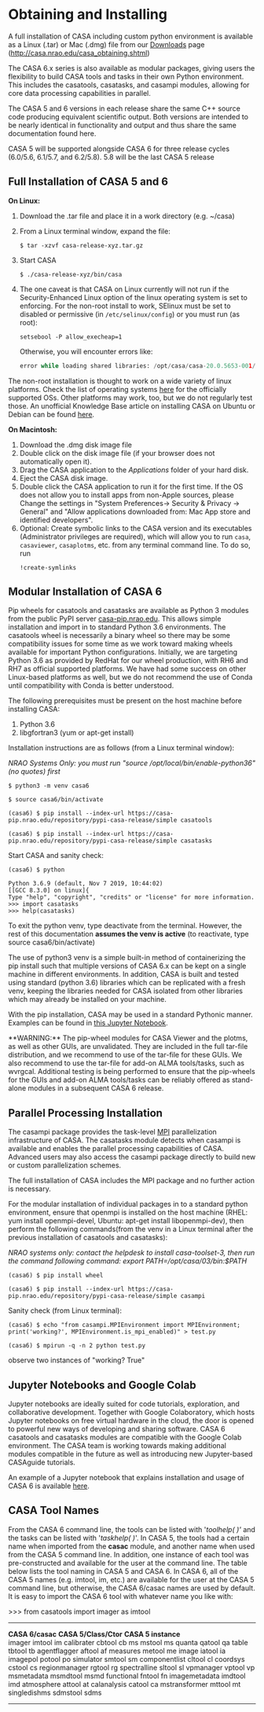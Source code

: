 

# Obtaining and Installing 

A full installation of CASA including custom python environment is available as a Linux (.tar) or Mac (.dmg) file from our [Downloads](http://casa.nrao.edu/casa_obtaining.shtml) page (<http://casa.nrao.edu/casa_obtaining.shtml>)

The CASA 6.x series is also available as modular packages, giving users the flexibility to build CASA tools and tasks in their own Python environment. This includes the casatools, casatasks, and casampi modules, allowing for core data processing capabilities in parallel.

The CASA 5 and 6 versions in each release share the same C++ source code producing equivalent scientific output.  Both versions are intended to be nearly identical in functionality and output and thus share the same documentation found here. 

<div class="alert alert-info">
CASA 5 will be supported alongside CASA 6 for three release cycles (6.0/5.6, 6.1/5.7, and 6.2/5.8).  5.8 will be the last CASA 5 release
</div>

 

## Full Installation of CASA 5 and 6

**On Linux:** 

1.  Download the .tar file and place it in a work directory (e.g. \~/casa)

2.  From a Linux terminal window, expand the file:
    ```
    $ tar -xzvf casa-release-xyz.tar.gz
    ```

3.  Start CASA
    ```
    $ ./casa-release-xyz/bin/casa
    ```

4.  The one caveat is that CASA on Linux currently will not run if the Security-Enhanced Linux option of the linux operating system is set to enforcing. For the non-root install to work, SElinux must be set to disabled or permissive (in `/etc/selinux/config`) or you must run (as root):

    ```
    setsebool -P allow_execheap=1
    ```

     Otherwise, you will encounter errors like:

    ```python
    error while loading shared libraries: /opt/casa/casa-20.0.5653-001/lib/liblapack.so.3.1.1: cannot restore segment prot after reloc: Permission denied
    ```

The non-root installation is thought to work on a wide variety of linux platforms. Check the list of operating systems [here](https://casa.nrao.edu/../casa_obtaining.shtml) for the officially supported OSs. Other platforms may work, too, but we do not regularly test those.  An unofficial Knowledge Base article on installing CASA on Ubuntu or Debian can be found [here](https://casa.nrao.edu/casadocs-devel/stable/memo-series/casa-knowledgebase/installing_casa_ubuntu_debian.pdf).

 

**On Macintosh:**

1.  Download the .dmg disk image file
2.  Double click on the disk image file (if your browser does not automatically open it).
3.  Drag the CASA application to the *Applications* folder of your hard disk.
4.  Eject the CASA disk image.
5.  Double click the CASA application to run it for the first time. If the OS does not allow you to install apps from non-Apple sources, please Change the settings in \"System Preferences-\> Security & Privacy -\> General\" and \"Allow applications downloaded from: Mac App store and identified developers\".
6.  Optional: Create symbolic links to the CASA version and its executables (Administrator privileges are required), which will allow you to run `casa`, `casaviewer`, `casaplotms`, etc. from any terminal command line. To do so, run 
    ```
    !create-symlinks 
    ```

 

## Modular Installation of CASA 6

Pip wheels for casatools and casatasks are available as Python 3 modules from the public PyPI server [casa-pip.nrao.edu](http://casa-pip.nrao.edu). This allows simple installation and import in to standard Python 3.6 environments. The casatools wheel is necessarily a binary wheel so there may be some compatibility issues for some time as we work toward making wheels available for important Python configurations. Initially, we are targeting Python 3.6 as provided by RedHat for our wheel production, with RH6 and RH7 as official supported platforms. We have had some success on other Linux-based platforms as well, but we do not recommend the use of Conda until compatibility with Conda is better understood.

The following prerequisites must be present on the host machine before installing CASA:

1.  Python 3.6
2.  libgfortran3 (yum or apt-get install)

Installation instructions are as follows (from a Linux terminal window):

*NRAO Systems Only: you must run \"source /opt/local/bin/enable-python36\" (no quotes) first*

```
$ python3 -m venv casa6

$ source casa6/bin/activate

(casa6) $ pip install --index-url https://casa-pip.nrao.edu/repository/pypi-casa-release/simple casatools

(casa6) $ pip install --index-url https://casa-pip.nrao.edu/repository/pypi-casa-release/simple casatasks
```

Start CASA and sanity check:

```
(casa6) $ python

Python 3.6.9 (default, Nov 7 2019, 10:44:02) 
[[GCC 8.3.0] on linux]{
Type "help", "copyright", "credits" or "license" for more information.
>>> import casatasks
>>> help(casatasks)
```

To exit the python venv, type deactivate from the terminal.  However, the rest of this documentation **assumes the venv is active** (to reactivate, type source casa6/bin/activate)

The use of python3 venv is a simple built-in method of containerizing the pip install such that multiple versions of CASA 6.x can be kept on a single machine in different environments. In addition, CASA is built and tested using standard (python 3.6) libraries which can be replicated with a fresh venv, keeping the libraries needed for CASA isolated from other libraries which may already be installed on your machine.

With the pip installation, CASA may be used in a standard Pythonic manner. Examples can be found in [this Jupyter Notebook](https://colab.research.google.com/github/casangi/examples/blob/master/casa6/CASA6_demo.ipynb).

<div class="alert alert-warning">
**WARNING:** The pip-wheel modules for CASA Viewer and the plotms, as well as other GUIs, are unvalidated. They are included in the full tar-file distribution, and we recommend to use of the tar-file for these GUIs. We also recommend to use the tar-file for add-on ALMA tools/tasks, such as wvrgcal. Additional testing is being performed to ensure that the pip-wheels for the GUIs and add-on ALMA tools/tasks can be reliably offered as stand-alone modules in a subsequent CASA 6 release.
</div>

 

## Parallel Processing Installation

The casampi package provides the task-level [MPI](https://en.wikipedia.org/wiki/Message_Passing_Interface) parallelization infrastructure of CASA.  The casatasks module detects when casampi is available and enables the parallel processing capabilities of CASA. Advanced users may also access the casampi package directly to build new or custom parallelization schemes.

The full installation of CASA includes the MPI package and no further action is necessary. 

For the modular installation of individual packages in to a standard python environment, ensure that openmpi is installed on the host machine (RHEL: yum install openmpi-devel, Ubuntu: apt-get install libopenmpi-dev), then perform the following commands(from the venv in a Linux terminal after the previous installation of casatools and casatasks):

*NRAO systems only: contact the helpdesk to install casa-toolset-3, then run the command following command: export PATH=/opt/casa/03/bin:\$PATH*

```
(casa6) $ pip install wheel

(casa6) $ pip install --index-url https://casa-pip.nrao.edu/repository/pypi-casa-release/simple casampi
```

Sanity check (from Linux terminal):

```
(casa6) $ echo "from casampi.MPIEnvironment import MPIEnvironment; print('working?', MPIEnvironment.is_mpi_enabled)" > test.py

(casa6) $ mpirun -q -n 2 python test.py
```

observe two instances of \"working? True\"

 

## Jupyter Notebooks and Google Colab

<div>

<div>

Jupyter notebooks are ideally suited for code tutorials, exploration, and collaborative development. Together with Google Colaboratory, which hosts Jupyter notebooks on free virtual hardware in the cloud, the door is opened to powerful new ways of developing and sharing software. CASA 6 casatools and casatasks modules are compatible with the Google Colab environment.  The CASA team is working towards making additional modules compatible in the future as well as introducing new Jupyter-based CASAguide tutorials.

An example of a Jupyter notebook that explains installation and usage of CASA 6 is available [here](https://colab.research.google.com/github/casangi/examples/blob/master/casa6/CASA6_demo.ipynb).

</div>

</div>

 

## CASA Tool Names

From the CASA 6 command line, the tools can be listed with \'*toolhelp( )\'*  and the tasks can be listed with \'*taskhelp( )*\'. In CASA 5, the tools had a certain name when imported from the **casac** module, and another name when used from the CASA 5 command line. In addition, one instance of each tool was pre-constructed and available for the user at the command line. The table below lists the tool naming in CASA 5 and CASA 6. In CASA 6, all of the CASA 5 names (e.g. imtool, im, etc.) are available for the user at the CASA 5 command line, but otherwise, the CASA 6/casac names are used by default. It is easy to import the CASA 6 tool with whatever name you like with:

\>\>\> from casatools import imager as imtool

  ---------------------------------------------- --------------------------------------------------- -------------------------------------------------
  **CASA 6/casac**                               **CASA 5/Class/Ctor**                               **CASA 5 instance**                            
  imager                                         imtool                                              im
  calibrater                                     cbtool                                              cb
  ms                                             mstool                                              ms
  quanta                                         qatool                                              qa
  table                                          tbtool                                              tb
  agentflagger                                   aftool                                              af
  measures                                       metool                                              me
  image                                          iatool                                              ia
  imagepol                                       potool                                              po
  simulator                                      smtool                                              sm
  componentlist                                  cltool                                              cl
  coordsys                                       cstool                                              cs
  regionmanager                                  rgtool                                              rg
  spectralline                                   sltool                                              sl
  vpmanager                                      vptool                                              vp
  msmetadata                                     msmdtool                                            msmd
  functional                                     fntool                                              fn
  imagemetadata                                  imdtool                                             imd
  atmosphere                                     attool                                              at
  calanalysis                                    catool                                              ca
  mstransformer                                  mttool                                              mt
  singledishms                                   sdmstool                                            sdms
  ---------------------------------------------- --------------------------------------------------- -------------------------------------------------

 

